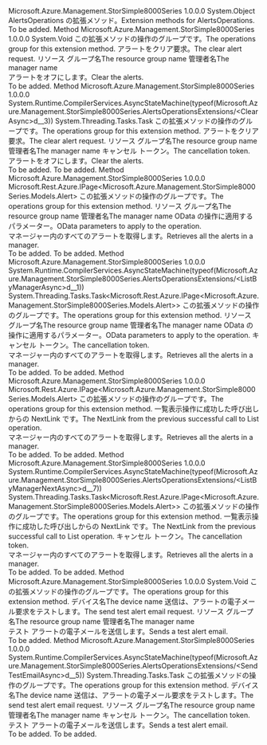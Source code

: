 <Type Name="AlertsOperationsExtensions" FullName="Microsoft.Azure.Management.StorSimple8000Series.AlertsOperationsExtensions">
  <TypeSignature Language="C#" Value="public static class AlertsOperationsExtensions" />
  <TypeSignature Language="ILAsm" Value=".class public auto ansi abstract sealed beforefieldinit AlertsOperationsExtensions extends System.Object" />
  <TypeSignature Language="DocId" Value="T:Microsoft.Azure.Management.StorSimple8000Series.AlertsOperationsExtensions" />
  <TypeSignature Language="VB.NET" Value="Public Module AlertsOperationsExtensions" />
  <TypeSignature Language="F#" Value="type AlertsOperationsExtensions = class" />
  <AssemblyInfo>
    <AssemblyName>Microsoft.Azure.Management.StorSimple8000Series</AssemblyName>
    <AssemblyVersion>1.0.0.0</AssemblyVersion>
  </AssemblyInfo>
  <Base>
    <BaseTypeName>System.Object</BaseTypeName>
  </Base>
  <Interfaces />
  <Docs>
    <summary>
            <span data-ttu-id="18502-101">AlertsOperations の拡張メソッド。</span><span class="sxs-lookup"><span data-stu-id="18502-101">Extension methods for AlertsOperations.</span></span>
            </summary>
    <remarks>To be added.</remarks>
  </Docs>
  <Members>
    <Member MemberName="Clear">
      <MemberSignature Language="C#" Value="public static void Clear (this Microsoft.Azure.Management.StorSimple8000Series.IAlertsOperations operations, Microsoft.Azure.Management.StorSimple8000Series.Models.ClearAlertRequest parameters, string resourceGroupName, string managerName);" />
      <MemberSignature Language="ILAsm" Value=".method public static hidebysig void Clear(class Microsoft.Azure.Management.StorSimple8000Series.IAlertsOperations operations, class Microsoft.Azure.Management.StorSimple8000Series.Models.ClearAlertRequest parameters, string resourceGroupName, string managerName) cil managed" />
      <MemberSignature Language="DocId" Value="M:Microsoft.Azure.Management.StorSimple8000Series.AlertsOperationsExtensions.Clear(Microsoft.Azure.Management.StorSimple8000Series.IAlertsOperations,Microsoft.Azure.Management.StorSimple8000Series.Models.ClearAlertRequest,System.String,System.String)" />
      <MemberSignature Language="VB.NET" Value="&lt;Extension()&gt;&#xA;Public Sub Clear (operations As IAlertsOperations, parameters As ClearAlertRequest, resourceGroupName As String, managerName As String)" />
      <MemberSignature Language="F#" Value="static member Clear : Microsoft.Azure.Management.StorSimple8000Series.IAlertsOperations * Microsoft.Azure.Management.StorSimple8000Series.Models.ClearAlertRequest * string * string -&gt; unit" Usage="Microsoft.Azure.Management.StorSimple8000Series.AlertsOperationsExtensions.Clear (operations, parameters, resourceGroupName, managerName)" />
      <MemberType>Method</MemberType>
      <AssemblyInfo>
        <AssemblyName>Microsoft.Azure.Management.StorSimple8000Series</AssemblyName>
        <AssemblyVersion>1.0.0.0</AssemblyVersion>
      </AssemblyInfo>
      <ReturnValue>
        <ReturnType>System.Void</ReturnType>
      </ReturnValue>
      <Parameters>
        <Parameter Name="operations" Type="Microsoft.Azure.Management.StorSimple8000Series.IAlertsOperations" RefType="this" />
        <Parameter Name="parameters" Type="Microsoft.Azure.Management.StorSimple8000Series.Models.ClearAlertRequest" />
        <Parameter Name="resourceGroupName" Type="System.String" />
        <Parameter Name="managerName" Type="System.String" />
      </Parameters>
      <Docs>
        <param name="operations">
            <span data-ttu-id="18502-102">この拡張メソッドの操作のグループです。</span><span class="sxs-lookup"><span data-stu-id="18502-102">The operations group for this extension method.</span></span>
            </param>
        <param name="parameters">
            <span data-ttu-id="18502-103">アラートをクリア要求。</span><span class="sxs-lookup"><span data-stu-id="18502-103">The clear alert request.</span></span>
            </param>
        <param name="resourceGroupName">
            <span data-ttu-id="18502-104">リソース グループ名</span><span class="sxs-lookup"><span data-stu-id="18502-104">The resource group name</span></span>
            </param>
        <param name="managerName">
            <span data-ttu-id="18502-105">管理者名</span><span class="sxs-lookup"><span data-stu-id="18502-105">The manager name</span></span>
            </param>
        <summary>
            <span data-ttu-id="18502-106">アラートをオフにします。</span><span class="sxs-lookup"><span data-stu-id="18502-106">Clear the alerts.</span></span>
            </summary>
        <remarks>To be added.</remarks>
      </Docs>
    </Member>
    <Member MemberName="ClearAsync">
      <MemberSignature Language="C#" Value="public static System.Threading.Tasks.Task ClearAsync (this Microsoft.Azure.Management.StorSimple8000Series.IAlertsOperations operations, Microsoft.Azure.Management.StorSimple8000Series.Models.ClearAlertRequest parameters, string resourceGroupName, string managerName, System.Threading.CancellationToken cancellationToken = null);" />
      <MemberSignature Language="ILAsm" Value=".method public static hidebysig class System.Threading.Tasks.Task ClearAsync(class Microsoft.Azure.Management.StorSimple8000Series.IAlertsOperations operations, class Microsoft.Azure.Management.StorSimple8000Series.Models.ClearAlertRequest parameters, string resourceGroupName, string managerName, valuetype System.Threading.CancellationToken cancellationToken) cil managed" />
      <MemberSignature Language="DocId" Value="M:Microsoft.Azure.Management.StorSimple8000Series.AlertsOperationsExtensions.ClearAsync(Microsoft.Azure.Management.StorSimple8000Series.IAlertsOperations,Microsoft.Azure.Management.StorSimple8000Series.Models.ClearAlertRequest,System.String,System.String,System.Threading.CancellationToken)" />
      <MemberSignature Language="F#" Value="static member ClearAsync : Microsoft.Azure.Management.StorSimple8000Series.IAlertsOperations * Microsoft.Azure.Management.StorSimple8000Series.Models.ClearAlertRequest * string * string * System.Threading.CancellationToken -&gt; System.Threading.Tasks.Task" Usage="Microsoft.Azure.Management.StorSimple8000Series.AlertsOperationsExtensions.ClearAsync (operations, parameters, resourceGroupName, managerName, cancellationToken)" />
      <MemberType>Method</MemberType>
      <AssemblyInfo>
        <AssemblyName>Microsoft.Azure.Management.StorSimple8000Series</AssemblyName>
        <AssemblyVersion>1.0.0.0</AssemblyVersion>
      </AssemblyInfo>
      <Attributes>
        <Attribute>
          <AttributeName>System.Runtime.CompilerServices.AsyncStateMachine(typeof(Microsoft.Azure.Management.StorSimple8000Series.AlertsOperationsExtensions/&lt;ClearAsync&gt;d__3))</AttributeName>
        </Attribute>
      </Attributes>
      <ReturnValue>
        <ReturnType>System.Threading.Tasks.Task</ReturnType>
      </ReturnValue>
      <Parameters>
        <Parameter Name="operations" Type="Microsoft.Azure.Management.StorSimple8000Series.IAlertsOperations" RefType="this" />
        <Parameter Name="parameters" Type="Microsoft.Azure.Management.StorSimple8000Series.Models.ClearAlertRequest" />
        <Parameter Name="resourceGroupName" Type="System.String" />
        <Parameter Name="managerName" Type="System.String" />
        <Parameter Name="cancellationToken" Type="System.Threading.CancellationToken" />
      </Parameters>
      <Docs>
        <param name="operations">
            <span data-ttu-id="18502-107">この拡張メソッドの操作のグループです。</span><span class="sxs-lookup"><span data-stu-id="18502-107">The operations group for this extension method.</span></span>
            </param>
        <param name="parameters">
            <span data-ttu-id="18502-108">アラートをクリア要求。</span><span class="sxs-lookup"><span data-stu-id="18502-108">The clear alert request.</span></span>
            </param>
        <param name="resourceGroupName">
            <span data-ttu-id="18502-109">リソース グループ名</span><span class="sxs-lookup"><span data-stu-id="18502-109">The resource group name</span></span>
            </param>
        <param name="managerName">
            <span data-ttu-id="18502-110">管理者名</span><span class="sxs-lookup"><span data-stu-id="18502-110">The manager name</span></span>
            </param>
        <param name="cancellationToken">
            <span data-ttu-id="18502-111">キャンセル トークン。</span><span class="sxs-lookup"><span data-stu-id="18502-111">The cancellation token.</span></span>
            </param>
        <summary>
            <span data-ttu-id="18502-112">アラートをオフにします。</span><span class="sxs-lookup"><span data-stu-id="18502-112">Clear the alerts.</span></span>
            </summary>
        <returns>To be added.</returns>
        <remarks>To be added.</remarks>
      </Docs>
    </Member>
    <Member MemberName="ListByManager">
      <MemberSignature Language="C#" Value="public static Microsoft.Rest.Azure.IPage&lt;Microsoft.Azure.Management.StorSimple8000Series.Models.Alert&gt; ListByManager (this Microsoft.Azure.Management.StorSimple8000Series.IAlertsOperations operations, string resourceGroupName, string managerName, Microsoft.Rest.Azure.OData.ODataQuery&lt;Microsoft.Azure.Management.StorSimple8000Series.Models.AlertFilter&gt; odataQuery = null);" />
      <MemberSignature Language="ILAsm" Value=".method public static hidebysig class Microsoft.Rest.Azure.IPage`1&lt;class Microsoft.Azure.Management.StorSimple8000Series.Models.Alert&gt; ListByManager(class Microsoft.Azure.Management.StorSimple8000Series.IAlertsOperations operations, string resourceGroupName, string managerName, class Microsoft.Rest.Azure.OData.ODataQuery`1&lt;class Microsoft.Azure.Management.StorSimple8000Series.Models.AlertFilter&gt; odataQuery) cil managed" />
      <MemberSignature Language="DocId" Value="M:Microsoft.Azure.Management.StorSimple8000Series.AlertsOperationsExtensions.ListByManager(Microsoft.Azure.Management.StorSimple8000Series.IAlertsOperations,System.String,System.String,Microsoft.Rest.Azure.OData.ODataQuery{Microsoft.Azure.Management.StorSimple8000Series.Models.AlertFilter})" />
      <MemberSignature Language="VB.NET" Value="&lt;Extension()&gt;&#xA;Public Function ListByManager (operations As IAlertsOperations, resourceGroupName As String, managerName As String, Optional odataQuery As ODataQuery(Of AlertFilter) = null) As IPage(Of Alert)" />
      <MemberSignature Language="F#" Value="static member ListByManager : Microsoft.Azure.Management.StorSimple8000Series.IAlertsOperations * string * string * Microsoft.Rest.Azure.OData.ODataQuery&lt;Microsoft.Azure.Management.StorSimple8000Series.Models.AlertFilter&gt; -&gt; Microsoft.Rest.Azure.IPage&lt;Microsoft.Azure.Management.StorSimple8000Series.Models.Alert&gt;" Usage="Microsoft.Azure.Management.StorSimple8000Series.AlertsOperationsExtensions.ListByManager (operations, resourceGroupName, managerName, odataQuery)" />
      <MemberType>Method</MemberType>
      <AssemblyInfo>
        <AssemblyName>Microsoft.Azure.Management.StorSimple8000Series</AssemblyName>
        <AssemblyVersion>1.0.0.0</AssemblyVersion>
      </AssemblyInfo>
      <ReturnValue>
        <ReturnType>Microsoft.Rest.Azure.IPage&lt;Microsoft.Azure.Management.StorSimple8000Series.Models.Alert&gt;</ReturnType>
      </ReturnValue>
      <Parameters>
        <Parameter Name="operations" Type="Microsoft.Azure.Management.StorSimple8000Series.IAlertsOperations" RefType="this" />
        <Parameter Name="resourceGroupName" Type="System.String" />
        <Parameter Name="managerName" Type="System.String" />
        <Parameter Name="odataQuery" Type="Microsoft.Rest.Azure.OData.ODataQuery&lt;Microsoft.Azure.Management.StorSimple8000Series.Models.AlertFilter&gt;" />
      </Parameters>
      <Docs>
        <param name="operations">
            <span data-ttu-id="18502-113">この拡張メソッドの操作のグループです。</span><span class="sxs-lookup"><span data-stu-id="18502-113">The operations group for this extension method.</span></span>
            </param>
        <param name="resourceGroupName">
            <span data-ttu-id="18502-114">リソース グループ名</span><span class="sxs-lookup"><span data-stu-id="18502-114">The resource group name</span></span>
            </param>
        <param name="managerName">
            <span data-ttu-id="18502-115">管理者名</span><span class="sxs-lookup"><span data-stu-id="18502-115">The manager name</span></span>
            </param>
        <param name="odataQuery">
            <span data-ttu-id="18502-116">OData の操作に適用するパラメーター。</span><span class="sxs-lookup"><span data-stu-id="18502-116">OData parameters to apply to the operation.</span></span>
            </param>
        <summary>
            <span data-ttu-id="18502-117">マネージャー内のすべてのアラートを取得します。</span><span class="sxs-lookup"><span data-stu-id="18502-117">Retrieves all the alerts in a manager.</span></span>
            </summary>
        <returns>To be added.</returns>
        <remarks>To be added.</remarks>
      </Docs>
    </Member>
    <Member MemberName="ListByManagerAsync">
      <MemberSignature Language="C#" Value="public static System.Threading.Tasks.Task&lt;Microsoft.Rest.Azure.IPage&lt;Microsoft.Azure.Management.StorSimple8000Series.Models.Alert&gt;&gt; ListByManagerAsync (this Microsoft.Azure.Management.StorSimple8000Series.IAlertsOperations operations, string resourceGroupName, string managerName, Microsoft.Rest.Azure.OData.ODataQuery&lt;Microsoft.Azure.Management.StorSimple8000Series.Models.AlertFilter&gt; odataQuery = null, System.Threading.CancellationToken cancellationToken = null);" />
      <MemberSignature Language="ILAsm" Value=".method public static hidebysig class System.Threading.Tasks.Task`1&lt;class Microsoft.Rest.Azure.IPage`1&lt;class Microsoft.Azure.Management.StorSimple8000Series.Models.Alert&gt;&gt; ListByManagerAsync(class Microsoft.Azure.Management.StorSimple8000Series.IAlertsOperations operations, string resourceGroupName, string managerName, class Microsoft.Rest.Azure.OData.ODataQuery`1&lt;class Microsoft.Azure.Management.StorSimple8000Series.Models.AlertFilter&gt; odataQuery, valuetype System.Threading.CancellationToken cancellationToken) cil managed" />
      <MemberSignature Language="DocId" Value="M:Microsoft.Azure.Management.StorSimple8000Series.AlertsOperationsExtensions.ListByManagerAsync(Microsoft.Azure.Management.StorSimple8000Series.IAlertsOperations,System.String,System.String,Microsoft.Rest.Azure.OData.ODataQuery{Microsoft.Azure.Management.StorSimple8000Series.Models.AlertFilter},System.Threading.CancellationToken)" />
      <MemberSignature Language="F#" Value="static member ListByManagerAsync : Microsoft.Azure.Management.StorSimple8000Series.IAlertsOperations * string * string * Microsoft.Rest.Azure.OData.ODataQuery&lt;Microsoft.Azure.Management.StorSimple8000Series.Models.AlertFilter&gt; * System.Threading.CancellationToken -&gt; System.Threading.Tasks.Task&lt;Microsoft.Rest.Azure.IPage&lt;Microsoft.Azure.Management.StorSimple8000Series.Models.Alert&gt;&gt;" Usage="Microsoft.Azure.Management.StorSimple8000Series.AlertsOperationsExtensions.ListByManagerAsync (operations, resourceGroupName, managerName, odataQuery, cancellationToken)" />
      <MemberType>Method</MemberType>
      <AssemblyInfo>
        <AssemblyName>Microsoft.Azure.Management.StorSimple8000Series</AssemblyName>
        <AssemblyVersion>1.0.0.0</AssemblyVersion>
      </AssemblyInfo>
      <Attributes>
        <Attribute>
          <AttributeName>System.Runtime.CompilerServices.AsyncStateMachine(typeof(Microsoft.Azure.Management.StorSimple8000Series.AlertsOperationsExtensions/&lt;ListByManagerAsync&gt;d__1))</AttributeName>
        </Attribute>
      </Attributes>
      <ReturnValue>
        <ReturnType>System.Threading.Tasks.Task&lt;Microsoft.Rest.Azure.IPage&lt;Microsoft.Azure.Management.StorSimple8000Series.Models.Alert&gt;&gt;</ReturnType>
      </ReturnValue>
      <Parameters>
        <Parameter Name="operations" Type="Microsoft.Azure.Management.StorSimple8000Series.IAlertsOperations" RefType="this" />
        <Parameter Name="resourceGroupName" Type="System.String" />
        <Parameter Name="managerName" Type="System.String" />
        <Parameter Name="odataQuery" Type="Microsoft.Rest.Azure.OData.ODataQuery&lt;Microsoft.Azure.Management.StorSimple8000Series.Models.AlertFilter&gt;" />
        <Parameter Name="cancellationToken" Type="System.Threading.CancellationToken" />
      </Parameters>
      <Docs>
        <param name="operations">
            <span data-ttu-id="18502-118">この拡張メソッドの操作のグループです。</span><span class="sxs-lookup"><span data-stu-id="18502-118">The operations group for this extension method.</span></span>
            </param>
        <param name="resourceGroupName">
            <span data-ttu-id="18502-119">リソース グループ名</span><span class="sxs-lookup"><span data-stu-id="18502-119">The resource group name</span></span>
            </param>
        <param name="managerName">
            <span data-ttu-id="18502-120">管理者名</span><span class="sxs-lookup"><span data-stu-id="18502-120">The manager name</span></span>
            </param>
        <param name="odataQuery">
            <span data-ttu-id="18502-121">OData の操作に適用するパラメーター。</span><span class="sxs-lookup"><span data-stu-id="18502-121">OData parameters to apply to the operation.</span></span>
            </param>
        <param name="cancellationToken">
            <span data-ttu-id="18502-122">キャンセル トークン。</span><span class="sxs-lookup"><span data-stu-id="18502-122">The cancellation token.</span></span>
            </param>
        <summary>
            <span data-ttu-id="18502-123">マネージャー内のすべてのアラートを取得します。</span><span class="sxs-lookup"><span data-stu-id="18502-123">Retrieves all the alerts in a manager.</span></span>
            </summary>
        <returns>To be added.</returns>
        <remarks>To be added.</remarks>
      </Docs>
    </Member>
    <Member MemberName="ListByManagerNext">
      <MemberSignature Language="C#" Value="public static Microsoft.Rest.Azure.IPage&lt;Microsoft.Azure.Management.StorSimple8000Series.Models.Alert&gt; ListByManagerNext (this Microsoft.Azure.Management.StorSimple8000Series.IAlertsOperations operations, string nextPageLink);" />
      <MemberSignature Language="ILAsm" Value=".method public static hidebysig class Microsoft.Rest.Azure.IPage`1&lt;class Microsoft.Azure.Management.StorSimple8000Series.Models.Alert&gt; ListByManagerNext(class Microsoft.Azure.Management.StorSimple8000Series.IAlertsOperations operations, string nextPageLink) cil managed" />
      <MemberSignature Language="DocId" Value="M:Microsoft.Azure.Management.StorSimple8000Series.AlertsOperationsExtensions.ListByManagerNext(Microsoft.Azure.Management.StorSimple8000Series.IAlertsOperations,System.String)" />
      <MemberSignature Language="VB.NET" Value="&lt;Extension()&gt;&#xA;Public Function ListByManagerNext (operations As IAlertsOperations, nextPageLink As String) As IPage(Of Alert)" />
      <MemberSignature Language="F#" Value="static member ListByManagerNext : Microsoft.Azure.Management.StorSimple8000Series.IAlertsOperations * string -&gt; Microsoft.Rest.Azure.IPage&lt;Microsoft.Azure.Management.StorSimple8000Series.Models.Alert&gt;" Usage="Microsoft.Azure.Management.StorSimple8000Series.AlertsOperationsExtensions.ListByManagerNext (operations, nextPageLink)" />
      <MemberType>Method</MemberType>
      <AssemblyInfo>
        <AssemblyName>Microsoft.Azure.Management.StorSimple8000Series</AssemblyName>
        <AssemblyVersion>1.0.0.0</AssemblyVersion>
      </AssemblyInfo>
      <ReturnValue>
        <ReturnType>Microsoft.Rest.Azure.IPage&lt;Microsoft.Azure.Management.StorSimple8000Series.Models.Alert&gt;</ReturnType>
      </ReturnValue>
      <Parameters>
        <Parameter Name="operations" Type="Microsoft.Azure.Management.StorSimple8000Series.IAlertsOperations" RefType="this" />
        <Parameter Name="nextPageLink" Type="System.String" />
      </Parameters>
      <Docs>
        <param name="operations">
            <span data-ttu-id="18502-124">この拡張メソッドの操作のグループです。</span><span class="sxs-lookup"><span data-stu-id="18502-124">The operations group for this extension method.</span></span>
            </param>
        <param name="nextPageLink">
            <span data-ttu-id="18502-125">一覧表示操作に成功した呼び出しからの NextLink です。</span><span class="sxs-lookup"><span data-stu-id="18502-125">The NextLink from the previous successful call to List operation.</span></span>
            </param>
        <summary>
            <span data-ttu-id="18502-126">マネージャー内のすべてのアラートを取得します。</span><span class="sxs-lookup"><span data-stu-id="18502-126">Retrieves all the alerts in a manager.</span></span>
            </summary>
        <returns>To be added.</returns>
        <remarks>To be added.</remarks>
      </Docs>
    </Member>
    <Member MemberName="ListByManagerNextAsync">
      <MemberSignature Language="C#" Value="public static System.Threading.Tasks.Task&lt;Microsoft.Rest.Azure.IPage&lt;Microsoft.Azure.Management.StorSimple8000Series.Models.Alert&gt;&gt; ListByManagerNextAsync (this Microsoft.Azure.Management.StorSimple8000Series.IAlertsOperations operations, string nextPageLink, System.Threading.CancellationToken cancellationToken = null);" />
      <MemberSignature Language="ILAsm" Value=".method public static hidebysig class System.Threading.Tasks.Task`1&lt;class Microsoft.Rest.Azure.IPage`1&lt;class Microsoft.Azure.Management.StorSimple8000Series.Models.Alert&gt;&gt; ListByManagerNextAsync(class Microsoft.Azure.Management.StorSimple8000Series.IAlertsOperations operations, string nextPageLink, valuetype System.Threading.CancellationToken cancellationToken) cil managed" />
      <MemberSignature Language="DocId" Value="M:Microsoft.Azure.Management.StorSimple8000Series.AlertsOperationsExtensions.ListByManagerNextAsync(Microsoft.Azure.Management.StorSimple8000Series.IAlertsOperations,System.String,System.Threading.CancellationToken)" />
      <MemberSignature Language="F#" Value="static member ListByManagerNextAsync : Microsoft.Azure.Management.StorSimple8000Series.IAlertsOperations * string * System.Threading.CancellationToken -&gt; System.Threading.Tasks.Task&lt;Microsoft.Rest.Azure.IPage&lt;Microsoft.Azure.Management.StorSimple8000Series.Models.Alert&gt;&gt;" Usage="Microsoft.Azure.Management.StorSimple8000Series.AlertsOperationsExtensions.ListByManagerNextAsync (operations, nextPageLink, cancellationToken)" />
      <MemberType>Method</MemberType>
      <AssemblyInfo>
        <AssemblyName>Microsoft.Azure.Management.StorSimple8000Series</AssemblyName>
        <AssemblyVersion>1.0.0.0</AssemblyVersion>
      </AssemblyInfo>
      <Attributes>
        <Attribute>
          <AttributeName>System.Runtime.CompilerServices.AsyncStateMachine(typeof(Microsoft.Azure.Management.StorSimple8000Series.AlertsOperationsExtensions/&lt;ListByManagerNextAsync&gt;d__7))</AttributeName>
        </Attribute>
      </Attributes>
      <ReturnValue>
        <ReturnType>System.Threading.Tasks.Task&lt;Microsoft.Rest.Azure.IPage&lt;Microsoft.Azure.Management.StorSimple8000Series.Models.Alert&gt;&gt;</ReturnType>
      </ReturnValue>
      <Parameters>
        <Parameter Name="operations" Type="Microsoft.Azure.Management.StorSimple8000Series.IAlertsOperations" RefType="this" />
        <Parameter Name="nextPageLink" Type="System.String" />
        <Parameter Name="cancellationToken" Type="System.Threading.CancellationToken" />
      </Parameters>
      <Docs>
        <param name="operations">
            <span data-ttu-id="18502-127">この拡張メソッドの操作のグループです。</span><span class="sxs-lookup"><span data-stu-id="18502-127">The operations group for this extension method.</span></span>
            </param>
        <param name="nextPageLink">
            <span data-ttu-id="18502-128">一覧表示操作に成功した呼び出しからの NextLink です。</span><span class="sxs-lookup"><span data-stu-id="18502-128">The NextLink from the previous successful call to List operation.</span></span>
            </param>
        <param name="cancellationToken">
            <span data-ttu-id="18502-129">キャンセル トークン。</span><span class="sxs-lookup"><span data-stu-id="18502-129">The cancellation token.</span></span>
            </param>
        <summary>
            <span data-ttu-id="18502-130">マネージャー内のすべてのアラートを取得します。</span><span class="sxs-lookup"><span data-stu-id="18502-130">Retrieves all the alerts in a manager.</span></span>
            </summary>
        <returns>To be added.</returns>
        <remarks>To be added.</remarks>
      </Docs>
    </Member>
    <Member MemberName="SendTestEmail">
      <MemberSignature Language="C#" Value="public static void SendTestEmail (this Microsoft.Azure.Management.StorSimple8000Series.IAlertsOperations operations, string deviceName, Microsoft.Azure.Management.StorSimple8000Series.Models.SendTestAlertEmailRequest parameters, string resourceGroupName, string managerName);" />
      <MemberSignature Language="ILAsm" Value=".method public static hidebysig void SendTestEmail(class Microsoft.Azure.Management.StorSimple8000Series.IAlertsOperations operations, string deviceName, class Microsoft.Azure.Management.StorSimple8000Series.Models.SendTestAlertEmailRequest parameters, string resourceGroupName, string managerName) cil managed" />
      <MemberSignature Language="DocId" Value="M:Microsoft.Azure.Management.StorSimple8000Series.AlertsOperationsExtensions.SendTestEmail(Microsoft.Azure.Management.StorSimple8000Series.IAlertsOperations,System.String,Microsoft.Azure.Management.StorSimple8000Series.Models.SendTestAlertEmailRequest,System.String,System.String)" />
      <MemberSignature Language="VB.NET" Value="&lt;Extension()&gt;&#xA;Public Sub SendTestEmail (operations As IAlertsOperations, deviceName As String, parameters As SendTestAlertEmailRequest, resourceGroupName As String, managerName As String)" />
      <MemberSignature Language="F#" Value="static member SendTestEmail : Microsoft.Azure.Management.StorSimple8000Series.IAlertsOperations * string * Microsoft.Azure.Management.StorSimple8000Series.Models.SendTestAlertEmailRequest * string * string -&gt; unit" Usage="Microsoft.Azure.Management.StorSimple8000Series.AlertsOperationsExtensions.SendTestEmail (operations, deviceName, parameters, resourceGroupName, managerName)" />
      <MemberType>Method</MemberType>
      <AssemblyInfo>
        <AssemblyName>Microsoft.Azure.Management.StorSimple8000Series</AssemblyName>
        <AssemblyVersion>1.0.0.0</AssemblyVersion>
      </AssemblyInfo>
      <ReturnValue>
        <ReturnType>System.Void</ReturnType>
      </ReturnValue>
      <Parameters>
        <Parameter Name="operations" Type="Microsoft.Azure.Management.StorSimple8000Series.IAlertsOperations" RefType="this" />
        <Parameter Name="deviceName" Type="System.String" />
        <Parameter Name="parameters" Type="Microsoft.Azure.Management.StorSimple8000Series.Models.SendTestAlertEmailRequest" />
        <Parameter Name="resourceGroupName" Type="System.String" />
        <Parameter Name="managerName" Type="System.String" />
      </Parameters>
      <Docs>
        <param name="operations">
            <span data-ttu-id="18502-131">この拡張メソッドの操作のグループです。</span><span class="sxs-lookup"><span data-stu-id="18502-131">The operations group for this extension method.</span></span>
            </param>
        <param name="deviceName">
            <span data-ttu-id="18502-132">デバイス名</span><span class="sxs-lookup"><span data-stu-id="18502-132">The device name</span></span>
            </param>
        <param name="parameters">
            <span data-ttu-id="18502-133">送信は、アラートの電子メール要求をテストします。</span><span class="sxs-lookup"><span data-stu-id="18502-133">The send test alert email request.</span></span>
            </param>
        <param name="resourceGroupName">
            <span data-ttu-id="18502-134">リソース グループ名</span><span class="sxs-lookup"><span data-stu-id="18502-134">The resource group name</span></span>
            </param>
        <param name="managerName">
            <span data-ttu-id="18502-135">管理者名</span><span class="sxs-lookup"><span data-stu-id="18502-135">The manager name</span></span>
            </param>
        <summary>
            <span data-ttu-id="18502-136">テスト アラートの電子メールを送信します。</span><span class="sxs-lookup"><span data-stu-id="18502-136">Sends a test alert email.</span></span>
            </summary>
        <remarks>To be added.</remarks>
      </Docs>
    </Member>
    <Member MemberName="SendTestEmailAsync">
      <MemberSignature Language="C#" Value="public static System.Threading.Tasks.Task SendTestEmailAsync (this Microsoft.Azure.Management.StorSimple8000Series.IAlertsOperations operations, string deviceName, Microsoft.Azure.Management.StorSimple8000Series.Models.SendTestAlertEmailRequest parameters, string resourceGroupName, string managerName, System.Threading.CancellationToken cancellationToken = null);" />
      <MemberSignature Language="ILAsm" Value=".method public static hidebysig class System.Threading.Tasks.Task SendTestEmailAsync(class Microsoft.Azure.Management.StorSimple8000Series.IAlertsOperations operations, string deviceName, class Microsoft.Azure.Management.StorSimple8000Series.Models.SendTestAlertEmailRequest parameters, string resourceGroupName, string managerName, valuetype System.Threading.CancellationToken cancellationToken) cil managed" />
      <MemberSignature Language="DocId" Value="M:Microsoft.Azure.Management.StorSimple8000Series.AlertsOperationsExtensions.SendTestEmailAsync(Microsoft.Azure.Management.StorSimple8000Series.IAlertsOperations,System.String,Microsoft.Azure.Management.StorSimple8000Series.Models.SendTestAlertEmailRequest,System.String,System.String,System.Threading.CancellationToken)" />
      <MemberSignature Language="F#" Value="static member SendTestEmailAsync : Microsoft.Azure.Management.StorSimple8000Series.IAlertsOperations * string * Microsoft.Azure.Management.StorSimple8000Series.Models.SendTestAlertEmailRequest * string * string * System.Threading.CancellationToken -&gt; System.Threading.Tasks.Task" Usage="Microsoft.Azure.Management.StorSimple8000Series.AlertsOperationsExtensions.SendTestEmailAsync (operations, deviceName, parameters, resourceGroupName, managerName, cancellationToken)" />
      <MemberType>Method</MemberType>
      <AssemblyInfo>
        <AssemblyName>Microsoft.Azure.Management.StorSimple8000Series</AssemblyName>
        <AssemblyVersion>1.0.0.0</AssemblyVersion>
      </AssemblyInfo>
      <Attributes>
        <Attribute>
          <AttributeName>System.Runtime.CompilerServices.AsyncStateMachine(typeof(Microsoft.Azure.Management.StorSimple8000Series.AlertsOperationsExtensions/&lt;SendTestEmailAsync&gt;d__5))</AttributeName>
        </Attribute>
      </Attributes>
      <ReturnValue>
        <ReturnType>System.Threading.Tasks.Task</ReturnType>
      </ReturnValue>
      <Parameters>
        <Parameter Name="operations" Type="Microsoft.Azure.Management.StorSimple8000Series.IAlertsOperations" RefType="this" />
        <Parameter Name="deviceName" Type="System.String" />
        <Parameter Name="parameters" Type="Microsoft.Azure.Management.StorSimple8000Series.Models.SendTestAlertEmailRequest" />
        <Parameter Name="resourceGroupName" Type="System.String" />
        <Parameter Name="managerName" Type="System.String" />
        <Parameter Name="cancellationToken" Type="System.Threading.CancellationToken" />
      </Parameters>
      <Docs>
        <param name="operations">
            <span data-ttu-id="18502-137">この拡張メソッドの操作のグループです。</span><span class="sxs-lookup"><span data-stu-id="18502-137">The operations group for this extension method.</span></span>
            </param>
        <param name="deviceName">
            <span data-ttu-id="18502-138">デバイス名</span><span class="sxs-lookup"><span data-stu-id="18502-138">The device name</span></span>
            </param>
        <param name="parameters">
            <span data-ttu-id="18502-139">送信は、アラートの電子メール要求をテストします。</span><span class="sxs-lookup"><span data-stu-id="18502-139">The send test alert email request.</span></span>
            </param>
        <param name="resourceGroupName">
            <span data-ttu-id="18502-140">リソース グループ名</span><span class="sxs-lookup"><span data-stu-id="18502-140">The resource group name</span></span>
            </param>
        <param name="managerName">
            <span data-ttu-id="18502-141">管理者名</span><span class="sxs-lookup"><span data-stu-id="18502-141">The manager name</span></span>
            </param>
        <param name="cancellationToken">
            <span data-ttu-id="18502-142">キャンセル トークン。</span><span class="sxs-lookup"><span data-stu-id="18502-142">The cancellation token.</span></span>
            </param>
        <summary>
            <span data-ttu-id="18502-143">テスト アラートの電子メールを送信します。</span><span class="sxs-lookup"><span data-stu-id="18502-143">Sends a test alert email.</span></span>
            </summary>
        <returns>To be added.</returns>
        <remarks>To be added.</remarks>
      </Docs>
    </Member>
  </Members>
</Type>